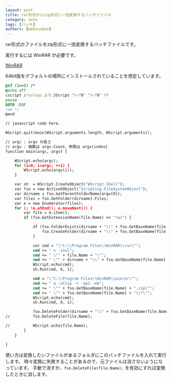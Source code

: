 ```yaml
---
layout: post
title: rar形式からzip形式に一括変換するバッチファイル
category: note
tags: [バッチ]
authors: [mebiusbox]
---
```


rar形式のファイルをzip形式に一括変換するバッチファイルです。

<!-- truncate -->

実行するには WinRAR が必要です。

[WinRAR](http://www.winrarjapan.com/)

64bit版をデフォルトの場所にインストールされていることを想定しています。

```bat
@if (1==1) /*
@echo off
cscript //nologo //E:JScript "%~f0" "%~f0" %*
pause
GOTO :EOF
rem */
@end

// javascript code here.

WScript.quit(main(WScript.arguments.length, WScript.arguments));

// argc : argv の長さ
// argv : 個数は argv.Count、参照は argv(index)
function main(argc, argv) {

	WScript.echo(argc);
	for (i=0; i<argc; ++i) {
		WScript.echo(argv(i));
	}

	var sh  = WScript.CreateObject("WScript.Shell");
	var fso = new ActiveXObject("Scripting.FileSystemObject");
	var dirname = fso.GetParentFolderName(argv(0));
	var files = fso.GetFolder(dirname).Files;
	var e = new Enumerator(files);
	for (; !e.atEnd(); e.moveNext()) {
		var file = e.item();
		if (fso.GetExtensionName(file.Name) == "rar") {

			if (fso.FolderExists(dirname + "\\" + fso.GetBaseName(file.Name)) == false) {
				fso.CreateFolder(dirname + "\\" + fso.GetBaseName(file.Name));
			}

			var cmd = "\"C:\\Program Files\\WinRAR\\rar\"";
			cmd += " x -inul";
			cmd += " \"" + file.Name + "\"";
			cmd += " \"" + dirname + "\\" + fso.GetBaseName(file.Name) + "\"";
			WScript.echo(cmd);
			sh.Run(cmd, 0, 1);

			cmd = "\"C:\\Program Files\\WinRAR\\winrar\"";
			cmd += " a -afzip -r -ep1 -m0";
			cmd += " \"" + fso.GetBaseName(file.Name) + ".zip\"";
			cmd += " \"" + fso.GetBaseName(file.Name) + "\\*\"";
			WScript.echo(cmd);
			sh.Run(cmd, 0, 1);

			fso.DeleteFolder(dirname + "\\" + fso.GetBaseName(file.Name));
//			fso.DeleteFile(file.Name);

//			WScript.echo(file.Name);
		}
	}

}
```

使い方は変換したいファイルがあるフォルダにこのバッチファイルを入れて実行します。
時々変換に失敗することがあるので、元ファイルは消さないようになっています。
手動で消すか、`fso.DeleteFile(file.Name);` を有効にすれば変換したときに消します。
